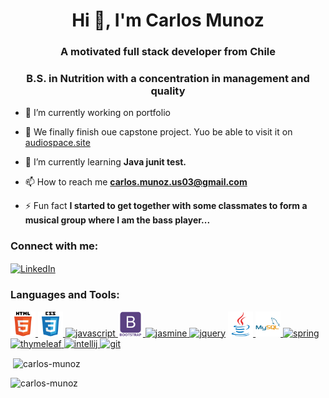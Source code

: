 <h1 align="center">Hi 👋, I'm Carlos Munoz</h1>
<h3 align="center">A motivated full stack developer from Chile</h3>
<h3 align="center">B.S. in Nutrition with a concentration in management and quality</h3>


- 🔭 I’m currently working on portfolio

- 🔭 We finally finish oue capstone project. Yuo be able to visit it on <a href="https://audiospace.site" target="_Blank">audiospace.site</a>

- 🌱 I’m currently learning **Java junit test.**

- 📫 How to reach me **carlos.munoz.us03@gmail.com**

- ⚡ Fun fact **I started to get together with some classmates to form a musical group where I am the bass player...**

<h3 align="left">Connect with me:</h3>
<p align="left">
    <a href="https://www.linkedin.com/in/carlos-munoz-ba516a214/" target="_Blank"><img align="center" src="https://image.similarpng.com/very-thumbnail/2020/07/Linkedin-logo-on-transparent-Background-PNG-.png" height="40" width="40" alt="LinkedIn"/></a>
</p>

<h3 align="left">Languages and Tools:</h3>
<p align="left">
<!--    Front-End-->
    <a href="https://www.w3schools.com/html/default.asp" target="_blank"> <img src="https://raw.githubusercontent.com/devicons/devicon/master/icons/html5/html5-original-wordmark.svg" alt="html5" width="40" height="40"/> </a>
    <a href="https://www.w3schools.com/css/default.asp" target="_blank"> <img src="https://raw.githubusercontent.com/devicons/devicon/master/icons/css3/css3-original-wordmark.svg" alt="css3" width="40" height="40"/> </a>
    <a href="https://www.w3schools.com/js/default.asp" target="_blank"> <img src="https://cdn.pixabay.com/photo/2015/04/23/17/41/javascript-736400_1280.png" alt="javascript" width="40" height="40"/> </a>
    <a href="https://getbootstrap.com" target="_blank"> <img src="https://raw.githubusercontent.com/devicons/devicon/master/icons/bootstrap/bootstrap-plain-wordmark.svg" alt="bootstrap" width="40" height="40"/> </a>
    <a href="https://jasmine.github.io/" target="_blank"> <img src="https://www.vectorlogo.zone/logos/jasmine/jasmine-icon.svg" alt="jasmine" width="40" height="40"/> </a>
    <a href="https://www.w3schools.com/jquery/default.asp" target="_blank"> <img src="https://openjsf.org/wp-content/uploads/sites/84/2019/10/jquery-logo-vertical_large_square.png" alt="jquery" width="40" height="40"/></a>
    <!--    Back-End-->
    <a href="https://www.java.com" target="_blank"> <img src="https://raw.githubusercontent.com/devicons/devicon/master/icons/java/java-original.svg" alt="java" width="40" height="40"/> </a>
    <a href="https://www.mysql.com/" target="_blank"> <img src="https://raw.githubusercontent.com/devicons/devicon/master/icons/mysql/mysql-original-wordmark.svg" alt="mysql" width="40" height="40"/> </a>
    <a href="https://spring.io/" target="_blank"> <img src="https://www.vectorlogo.zone/logos/springio/springio-icon.svg" alt="spring" width="40" height="40"/> </a>
    <a href="https://www.thymeleaf.org/" target="_blank"> <img src="https://www.thymeleaf.org/images/thymeleaf.png" alt="thymeleaf" width="40" height="40"/> </a>
    <!--    Others-->
    <a href="https://www.jetbrains.com/idea/" target="_blank"> <img src="https://upload.wikimedia.org/wikipedia/commons/thumb/9/9c/IntelliJ_IDEA_Icon.svg/1024px-IntelliJ_IDEA_Icon.svg.png" alt="intellij" width="40" height="40" /> </a>
    <a href="https://git-scm.com/" target="_blank"> <img src="https://www.vectorlogo.zone/logos/git-scm/git-scm-icon.svg" alt="git" width="40" height="40"/> </a>
</p>

<p>&nbsp;<img align="center" src="https://github-readme-stats.vercel.app/api?username=carlosmunozus03&show_icons=true&locale=en" alt="carlos-munoz" /></p>
<p><img align="left" src="https://github-readme-stats.vercel.app/api/top-langs?username=carlosmunozus03&show_icons=true&locale=en&layout=compact" alt="carlos-munoz" /></p>
